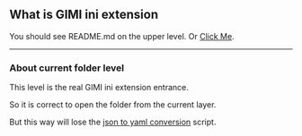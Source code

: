 ## What is GIMI ini extension

You should see README.md on the upper level.
Or [Click Me](../README.md).

---

### About current folder level

This level is the real GIMI ini extension entrance.

So it is correct to open the folder from the current layer.

But this way will lose the [json to yaml conversion](../building_tools/convertYamlJson.js) script.